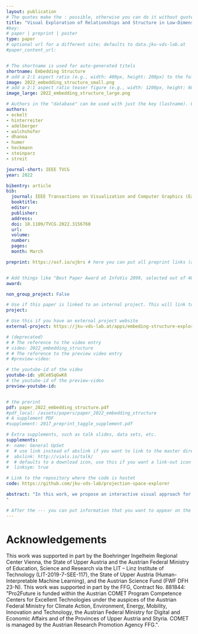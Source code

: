 ```yaml
---
layout: publication
# The quotes make the : possible, otherwise you can do it without quotes
title: "Visual Exploration of Relationships and Structure in Low-Dimensional Embeddings"
#key: 
# paper | preprint | poster
type: paper
# optional url for a different site; defaults to data.jku-vds-lab.at
#paper_content_url: 


# The shortname is used for auto-generated titels
shortname: Embedding Structure
# add a 2:1 aspect ratio (e.g., width: 400px, height: 200px) to the folder /assets/images/papers/
image: 2022_embedding_structure_small.png
# add a 2:1 aspect ratio teaser figure (e.g., width: 1200px, height: 600px) to the folder /assets/images/papers/
image_large: 2022_embedding_structure_large.png

# Authors in the "database" can be used with just the key (lastname). Others can be written properly.
authors:
- eckelt
- hinterreiter
- adelberger
- walchshofer
- dhanoa
- humer
- heckmann
- steinparz
- streit

journal-short: IEEE TVCG
year: 2022

bibentry: article
bib:
  journal: IEEE Transactions on Visualization and Computer Graphics (Early Access)
  booktitle: 
  editor: 
  publisher: 
  address: 
  doi: 10.1109/TVCG.2022.3156760
  url: 
  volume: 
  number: 
  pages: 
  month: March

preprint: https://osf.io/ujbrs # here you can put all preprint links (arxiv.org, osf.io,...)


# Add things like "Best Paper Award at InfoVis 2099, selected out of 4000 submissions"
award:

non_group_project: False

# Use if this paper is linked to an internal project. This will link to the project site
project: 

# Use this if you have an external project website
external-project: https://jku-vds-lab.at/apps/embeding-structure-explorer/

# (deprecated)
# # The reference to the video entry
# video: 2022_embedding_structure
# # The reference to the preview video entry
# #preview-video:

# the youtube-id of the video
youtube-id: yBCe8SqGwK8
# the youtube-id of the preview-video
preview-youtube-id: 


# the prerint
pdf: paper_2022_embedding_structure.pdf
#pdf_local: /assets/papers/paper_2022_embedding_structure
# A supplement PDF
#supplement: 2017_preprint_taggle_supplement.pdf

# Extra supplements, such as talk slides, data sets, etc.
supplements:
#- name: General UpSet
#  # use link instead of abslink if you want to link to the master directory
#  abslink: http://vials.io/talk/
#  # defaults to a download icon, use this if you want a link-out icon
#  linksym: true

# Link to the repository where the code is hostet
code: https://github.com/jku-vds-lab/projection-space-explorer

abstract: "In this work, we propose an interactive visual approach for the exploration and formation of structural relationships in embeddings of high-dimensional data. These structural relationships, such as item sequences, associations of items with groups, and hierarchies between groups of items, are defining properties of many real-world datasets. Nevertheless, most existing methods for the visual exploration of embeddings treat these structures as second-class citizens or do not take them into account at all. In our proposed analysis workflow, users explore enriched scatterplots of the embedding, in which relationships between items and/or groups are visually highlighted. The original high-dimensional data for single items, groups of items, or differences between connected items and groups is accessible through additional summary visualizations. We carefully tailored these summary and difference visualizations to the various data types and semantic contexts. During their exploratory analysis, users can externalize their insights by setting up additional groups and relationships between items and/or groups. We demonstrate the utility and potential impact of our approach by means of two use cases and multiple examples from various domains.
"

# After the --- you can put information that you want to appear on the website using markdown formatting or HTML. A good example are acknowledgements, extra references, an erratum, etc.
---
```



# Acknowledgements

This work was supported in part by the Boehringer Ingelheim Regional Center Vienna, the State of Upper Austria and the Austrian Federal Ministry of Education, Science and Research via the LIT ⁠– Linz Institute of Technology (LIT-2019-7-SEE-117), the State of Upper Austria (Human-Interpretable Machine Learning), and the Austrian Science Fund (FWF DFH 23-N). This work was supported in part by the FFG, Contract No. 881844: "Pro2Future is funded within the Austrian COMET Program Competence Centers for Excellent Technologies under the auspices of the Austrian Federal Ministry for Climate Action, Environment, Energy, Mobility, Innovation and Technology, the Austrian Federal Ministry for Digital and Economic Affairs and of the Provinces of Upper Austria and Styria. COMET is managed by the Austrian Research Promotion Agency FFG.".
